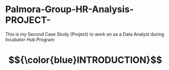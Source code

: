 # Palmora-Group-HR-Analysis-PROJECT-
This is my Second Case Study (Project) to work on as a Data Analyst during Incubator Hub Program


# $${\color{blue}INTRODUCTION}$$
